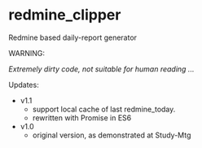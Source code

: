 # redmine_clipper

Redmine based daily-report generator

WARNING:

*Extremely dirty code, not suitable for human reading ...*

Updates:

*	v1.1
	-	support local cache of last redmine_today.
	-	rewritten with Promise in ES6
*	v1.0
	-	original version, as demonstrated at Study-Mtg
